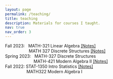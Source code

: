 ```yaml
---
layout: page
permalink: /teaching/
title: teaching
description: Materials for courses I taught. 
nav: true
nav_order: 3
---
```


Fall 2023:  &nbsp;   MATH-321 Linear Algebra <a href="../assets/pdf/ma1.pdf">[Notes]</a> <br />
&nbsp; &nbsp; &nbsp; &nbsp; &nbsp; &nbsp; &nbsp; &nbsp; &nbsp; &nbsp; MATH 327 Discrete Structures <a href="../assets/pdf/ds.pdf">[Notes]</a> <br />
Spring 2023: &nbsp; MATH-327 Discrete Structures <br /> 
            &nbsp; &nbsp; &nbsp; &nbsp; &nbsp; &nbsp; &nbsp; &nbsp; &nbsp; &nbsp; &nbsp; &nbsp;  MATH-421 Modern Algebra II <a href="../assets/pdf/ma2.pdf">[Notes]</a><br />
Fall 2022:   STAT-1350 Intro Statistics <a href="../assets/pdf/is.pdf">[Notes]</a> <br /> 
       &nbsp; &nbsp; &nbsp; &nbsp; &nbsp; &nbsp; &nbsp; &nbsp; &nbsp;      MATH322 Modern Algebra I
